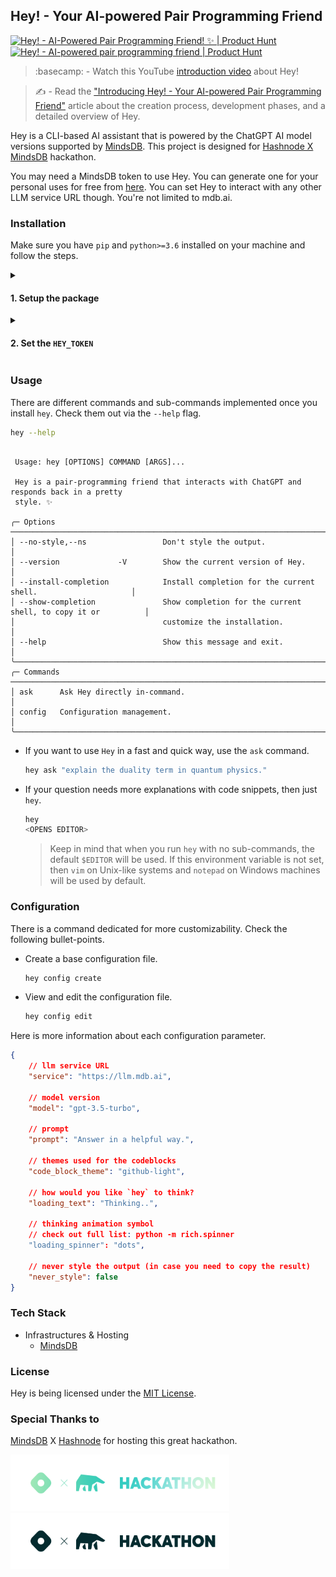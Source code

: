 ## Hey! - Your AI-powered Pair Programming Friend

<a href="https://www.producthunt.com/posts/hey-7fed5187-9b92-4ee8-9ce5-e08d5bc63d15?embed=true&utm_source=badge-featured&utm_medium=badge&utm_souce=badge-hey&#0045;7fed5187&#0045;9b92&#0045;4ee8&#0045;9ce5&#0045;e08d5bc63d15" target="_blank"><img src="https://api.producthunt.com/widgets/embed-image/v1/featured.svg?post_id=483008&theme=light" alt="Hey&#0033; - AI&#0045;Powered&#0032;Pair&#0032;Programming&#0032;Friend&#0033;&#0032;✨ | Product Hunt" style="width: 250px; height: 54px;" width="250" height="54" /></a> <a href="https://www.producthunt.com/posts/hey-7fed5187-9b92-4ee8-9ce5-e08d5bc63d15?embed=true&utm_source=badge-top-post-badge&utm_medium=badge&utm_souce=badge-hey&#0045;7fed5187&#0045;9b92&#0045;4ee8&#0045;9ce5&#0045;e08d5bc63d15" target="_blank"><img src="https://api.producthunt.com/widgets/embed-image/v1/top-post-badge.svg?post_id=483008&theme=light&period=daily" alt="Hey&#0033; - AI&#0045;powered&#0032;pair&#0032;programming&#0032;friend | Product Hunt" style="width: 250px; height: 54px;" width="250" height="54" /></a>

> :basecamp: - Watch this YouTube <a href="https://www.youtube.com/watch?v=fhO34PVa-38&list=LL&index=9">introduction video</a> about Hey!

> :writing_hand: - Read the <a href="https://blog.imsadra.me/introducing-hey-your-ai-powered-pair-programming-friend">"Introducing Hey! - Your AI-powered Pair Programming Friend"</a> article about the creation process, development phases, and a detailed overview of Hey.

Hey is a CLI-based AI assistant that is powered by the ChatGPT AI model versions supported by [MindsDB](https://mindsdb.com/). This project is designed for [Hashnode X MindsDB](https://hashnode.com/hackathons/mindsdb?source=hncounter-feed) hackathon.

You may need a MindsDB token to use Hey. You can generate one for your personal uses for free from [here](https://mdb.ai). You can set Hey to interact with any other LLM service URL though. You're not limited to mdb.ai.

### Installation
Make sure you have `pip` and `python>=3.6` installed on your machine and follow the steps.

<details>
  <summary><h4>1. Setup the package</h4></summary>

##### Option A - Download from PyPI archive
```sh
pip install -U hey-mindsdb
```

##### Option B - Download from GitHub archive
```sh
pip install git+http://github.com/lnxpy/hey.git
```

> :warning:: Hey is POSIX-friendly. It might not work properly on Windows machines at the moment.

</details>

<details>
  <summary><h4>2. Set the <code>HEY_TOKEN</code></h4></summary>

Once you got the package installed on your system, it's time to add the token that you just copied from [mdb.ai](https://mdb.ai) into hey, use `hey auth` to add your token.

> :warning:: Your token will not be echoed.
</details>

### Usage
There are different commands and sub-commands implemented once you install `hey`. Check them out via the `--help` flag.

```sh
hey --help
```

```
                                                                                                 
 Usage: hey [OPTIONS] COMMAND [ARGS]...                                                          
                                                                                                 
 Hey is a pair-programming friend that interacts with ChatGPT and responds back in a pretty      
 style. ✨                                                                                       
                                                                                                 
╭─ Options ─────────────────────────────────────────────────────────────────────────────────────╮
│ --no-style,--ns                 Don't style the output.                                       │
│ --version             -V        Show the current version of Hey.                              │
│ --install-completion            Install completion for the current shell.                     │
│ --show-completion               Show completion for the current shell, to copy it or          │
│                                 customize the installation.                                   │
│ --help                          Show this message and exit.                                   │
╰───────────────────────────────────────────────────────────────────────────────────────────────╯
╭─ Commands ────────────────────────────────────────────────────────────────────────────────────╮
│ ask      Ask Hey directly in-command.                                                         │
│ config   Configuration management.                                                            │
╰───────────────────────────────────────────────────────────────────────────────────────────────╯
```

- If you want to use `Hey` in a fast and quick way, use the `ask` command.

  ```sh
  hey ask "explain the duality term in quantum physics."
  ```

- If your question needs more explanations with code snippets, then just `hey`.

  ```sh
  hey
  <OPENS EDITOR>
  ```

  > Keep in mind that when you run `hey` with no sub-commands, the default `$EDITOR` will be used. If this environment variable is not set, then `vim` on Unix-like systems and `notepad` on Windows machines will be used by default.

### Configuration
There is a command dedicated for more customizability. Check the following bullet-points.

- Create a base configuration file.

  ```sh
  hey config create
  ```

- View and edit the configuration file.

  ```sh
  hey config edit
  ```

Here is more information about each configuration parameter.

```json
{
    // llm service URL
    "service": "https://llm.mdb.ai",

    // model version
    "model": "gpt-3.5-turbo",

    // prompt
    "prompt": "Answer in a helpful way.",

    // themes used for the codeblocks
    "code_block_theme": "github-light",

    // how would you like `hey` to think?
    "loading_text": "Thinking..",

    // thinking animation symbol
    // check out full list: python -m rich.spinner
    "loading_spinner": "dots",

    // never style the output (in case you need to copy the result)
    "never_style": false
}
```

### Tech Stack
- Infrastructures & Hosting
    - [MindsDB](https://mdb.ai)

### License
Hey is being licensed under the [MIT License](https://github.com/lnxpy/hey/blob/main/LICENSE).

### Special Thanks to
[MindsDB](https://mindsdb.com) X [Hashnode](https://hashnode.com) for hosting this great hackathon.

<img src="media/badge-dark.svg#gh-dark-mode-only" width=350 height=90>
<img src="media/badge-light.svg#gh-light-mode-only" width=350 height=90>
